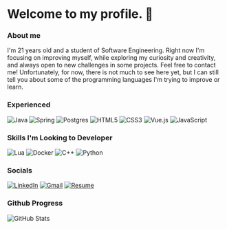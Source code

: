 # Welcome to my profile. :speech_balloon:

### About me

I'm 21 years old and a student of Software Engineering. Right now I'm focusing on improving myself, while exploring my curiosity and creativity, and always open to new challenges in some projects. Feel free to contact me! Unfortunately, for now, there is not much to see here yet, but I can still tell you about some of the programming languages I'm trying to improve or learn.

### Experienced

![Java](https://img.shields.io/badge/java-%23ED8B00.svg?style=for-the-badge&logo=openjdk&logoColor=white)
![Spring](https://img.shields.io/badge/spring-%236DB33F.svg?style=for-the-badge&logo=spring&logoColor=white)
![Postgres](https://img.shields.io/badge/postgres-%23316192.svg?style=for-the-badge&logo=postgresql&logoColor=white)
![HTML5](https://img.shields.io/badge/html5-%23E34F26.svg?style=for-the-badge&logo=html5&logoColor=white)
![CSS3](https://img.shields.io/badge/css3-%231572B6.svg?style=for-the-badge&logo=css3&logoColor=white)
![Vue.js](https://img.shields.io/badge/vuejs-%2335495e.svg?style=for-the-badge&logo=vuedotjs&logoColor=%234FC08D)
![JavaScript](https://img.shields.io/badge/javascript-%23323330.svg?style=for-the-badge&logo=javascript&logoColor=%23F7DF1E)


### Skills I'm Looking to Developer

![Lua](https://img.shields.io/badge/lua-%232C2D72.svg?style=for-the-badge&logo=lua&logoColor=white)
![Docker](https://img.shields.io/badge/docker-%230db7ed.svg?style=for-the-badge&logo=docker&logoColor=white)
![C++](https://img.shields.io/badge/c++-%2300599C.svg?style=for-the-badge&logo=c%2B%2B&logoColor=white)
![Python](https://img.shields.io/badge/python-3670A0?style=for-the-badge&logo=python&logoColor=ffdd54)


### Socials

[![LinkedIn](https://img.shields.io/badge/linkedin-%230077B5.svg?style=for-the-badge&logo=linkedin&logoColor=white)](https://www.linkedin.com/in/matheus-leandro-melo/)
[![Gmail](https://img.shields.io/badge/Gmail-D14836?style=for-the-badge&logo=gmail&logoColor=white)](mailto:matheusleandro33@gmail.com)
[![Resume](https://img.shields.io/badge/Resume-blue?style=for-the-badge)](https://resume.io/r/lRMDIL8RS)

### Github Progress

![GitHub Stats](https://github-readme-stats.vercel.app/api?username=MLeandr0&show_icons=true&theme=tokyonight)





